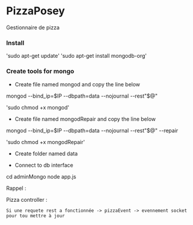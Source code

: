 # PizzaPosey
Gestionnaire de pizza

### Install
'sudo apt-get update'
'sudo apt-get install mongodb-org'

### Create tools for mongo

- Create file named mongod and copy the line below

mongod --bind_ip=$IP --dbpath=data --nojournal --rest"$@"

'sudo chmod +x mongod'

- Create file named mongodRepair and copy the line below

mongod --bind_ip=$IP --dbpath=data --nojournal --rest"$@" --repair

'sudo chmod +x mongodRepair'


- Create folder named data

- Connect to db interface

cd adminMongo
node app.js


Rappel :

Pizza controller :

    Si une requete rest a fonctionnée -> pizzaEvent -> evennement socket pour tou mettre à jour